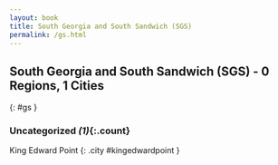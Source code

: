 ```yaml
---
layout: book
title: South Georgia and South Sandwich (SGS)
permalink: /gs.html
---
```


## South Georgia and South Sandwich (SGS) - 0 Regions, 1 Cities
{: #gs }





### Uncategorized _(1)_{:.count}


King Edward Point  {: .city #kingedwardpoint } <br>


 
